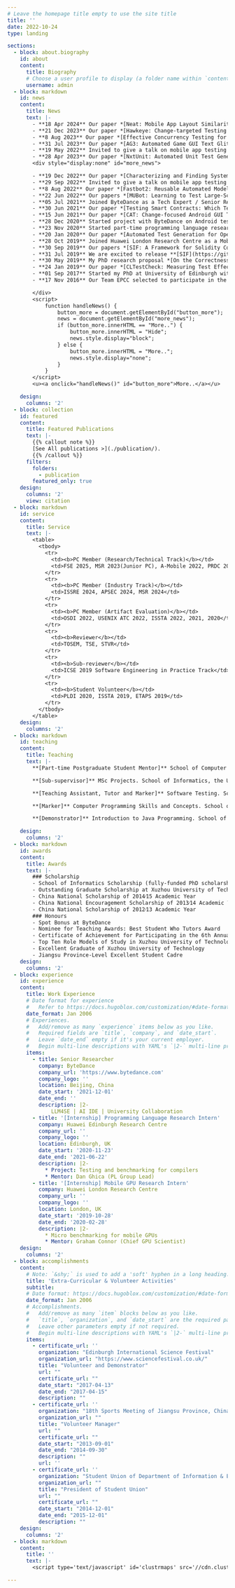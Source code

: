 ```yaml
---
# Leave the homepage title empty to use the site title
title: ''
date: 2022-10-24
type: landing

sections:
  - block: about.biography
    id: about
    content:
      title: Biography
      # Choose a user profile to display (a folder name within `content/authors/`)
      username: admin
  - block: markdown
    id: news
    content:
      title: News
      text: |-
        - **18 Apr 2024** Our paper *[Neat: Mobile App Layout Similarity Comparison based on Graph Convolutional Networks](publication/fse24)* is accepted by the Industry Track of FSE 2024.
        - **21 Dec 2023** Our paper *[Hawkeye: Change-targeted Testing for Android Apps based on Deep Reinforcement Learning](publication/icse24seip)* is accepted by the SEIP track of ICSE 2024.
        - **8 Aug 2023** Our paper *[Effective Concurrency Testing for Go via Directional Primitive-constrained Interleaving Exploration](publication/ase23)* is accepted by ASE 2023.
        - **31 Jul 2023** Our paper *[AG3: Automated Game GUI Text Glitch Detection based on Computer Vision](publication/fse23)* is accepted by the Industry Track of FSE 2023.
        - **19 May 2022** Invited to give a talk on mobile app testing at University of Edinburgh.
        - **28 Apr 2023** Our paper *[NxtUnit: Automated Unit Test Generation for Go](publication/ease23)* is accepted by the Industry Track of EASE 2023.
        <div style="display:none" id="more_news">

        - **19 Dec 2022** Our paper *[Characterizing and Finding SystemSetting-Related Defects in Android Apps](publication/tse22/)* is accepted by TSE.
        - **29 Sep 2022** Invited to give a talk on mobile app testing at ECNU.
        - **8 Aug 2022** Our paper *[Fastbot2: Reusable Automated Model-based GUI Testing for Android Enhanced by Reinforcement Learning](publication/ase22/)* is accepted by the Industry Track of ASE 2022.
        - **22 Jun 2022** Our papers *[MUBot: Learning to Test Large-Scale Commercial Android Apps like a Human](publication/icsme22b/)* and *[Automated Server Testing: an Industrial Experience Report](publication/icsme22a/)* are accepted by the Industry Track of ICSME 2022.
        - **05 Jul 2021** Joined ByteDance as a Tech Expert / Senior Researcher within the Quality Lab
        - **30 Jun 2021** Our paper *[Testing Smart Contracts: Which Technique Performs Best?](https://dl.acm.org/doi/10.1145/3475716.3475779)* is accepted by ESEM 2021.
        - **15 Jun 2021** Our paper *[CAT: Change-focused Android GUI Testing](https://ieeexplore.ieee.org/abstract/document/9609107/)* is accepted by ICSME 2021.
        - **28 Dec 2020** Started project with ByteDance on Android testing.
        - **23 Nov 2020** Started part-time programming language research intern at Huawei Edinburgh Research Centre mentored by Dan Ghica, the PL group lead.
        - **20 Jan 2020** Our paper *[Automated Test Generation for OpenCL Kernels Using Fuzzing and Constraint Solving](https://dl.acm.org/doi/abs/10.1145/3366428.3380768)* is accepted by PPoPP’s GPGPU Workshop 2020.
        - **28 Oct 2019** Joined Huawei London Research Centre as a Mobile GPU Intern mentored by Graham Connor, the Chief GPU Scientist.
        - **30 Sep 2019** Our papers *[SIF: A Framework for Solidity Contract Instrumentation and Analysis](https://ieeexplore.ieee.org/document/8945726)* and *[SolAnalyser: A Framework for Analysing and Testing Smart Contracts](https://ieeexplore.ieee.org/document/8945725)* are accepted by APSEC 2019.
        - **31 Jul 2019** We are excited to release **[SIF](https://github.com/chao-peng/Sif)** - a code analysis and instrumentation framework for Solidity smart contracts.
        - **30 May 2019** My PhD research proposal *[On the Correctness of GPU programs](publication/issta19ds/)* is accepted by ISSTA 2019 Doctoral Symposium.
        - **24 Jan 2019** Our paper *[CLTestCheck: Measuring Test Effectiveness for GPU Kernels](publication/fase19/)* is accepted by FASE 2019.
        - **01 Sep 2017** Started my PhD at University of Edinburgh with Dr. Ajitha Rajan fully funded by School of Informatics Scholarship.
        - **17 Nov 2016** Our Team EPCC selected to participate in the final round of the ISC Student Cluster Competition.

        </div>
        <script>
            function handleNews() {
                button_more = document.getElementById("button_more");
                news = document.getElementById("more_news");
                if (button_more.innerHTML == "More..") {
                    button_more.innerHTML = "Hide";
                    news.style.display="block";
                } else {
                    button_more.innerHTML = "More..";
                    news.style.display="none";
                }
            }
        </script>
        <u><a onclick="handleNews()" id="button_more">More..</a></u>

    design:
      columns: '2'
  - block: collection
    id: featured
    content:
      title: Featured Publications
      text: |-
        {{% callout note %}}
        [See All publications >](./publication/).
        {{% /callout %}}
      filters:
        folders:
          - publication
        featured_only: true
    design:
      columns: '2'
      view: citation
  - block: markdown
    id: service
    content:
      title: Service
      text: |-
        <table>
          <tbody>
            <tr>
              <td><b>PC Member (Research/Technical Track)</b></td>
              <td>FSE 2025, MSR 2023(Junior PC), A-Mobile 2022, PRDC 2022</td>
            </tr>
            <tr>
              <td><b>PC Member (Industry Track)</b></td>
              <td>ISSRE 2024, APSEC 2024, MSR 2024</td>
            </tr>
            <tr>
              <td><b>PC Member (Artifact Evaluation)</b></td>
              <td>OSDI 2022, USENIX ATC 2022, ISSTA 2022, 2021, 2020</td>
            </tr>
            <tr>
              <td><b>Reviewer</b></td>
              <td>TOSEM, TSE, STVR</td>
            </tr>
            <tr>
              <td><b>Sub-reviewer</b></td>
              <td>ICSE 2019 Software Engineering in Practice Track</td>
            </tr>
            <tr>
              <td><b>Student Volunteer</b></td>
              <td>PLDI 2020, ISSTA 2019, ETAPS 2019</td>
            </tr>
          </tbody>
        </table>
    design:
      columns: '2'
  - block: markdown
    id: teaching
    content:
      title: Teaching
      text: |-
        **[Part-time Postgraduate Student Mentor]** School of Computer Science, Fudan University. Mar 2022 - Present

        **[Sub-supervisor]** MSc Projects. School of Informatics, the University of Edinburgh. Apr 2018 - Aug 2018, Apr 2019 - Aug 2019

        **[Teaching Assistant, Tutor and Marker]** Software Testing. School of Informatics, the University of Edinburgh. Jan 2018 - Apr 2018, Jan 2019 - Apr 2019, Jan 2021 - Apr 2021

        **[Marker]** Computer Programming Skills and Concepts. School of Informatics, the University of Edinburgh. Nov 2017 - Dec 2017, Dec 2018 - Jan 2019

        **[Demonstrator]** Introduction to Java Programming. School of Informatics, the University of Edinburgh. Sep 2017 - Dec2017, Sep 2018 - Dec 2018

    design:
      columns: '2'
  - block: markdown
    id: awards
    content:
      title: Awards
      text: |-
        ### Scholarship
        - School of Informatics Scholarship (fully-funded PhD scholarship)
        - Outstanding Graduate Scholarship at Xuzhou University of Technology
        - China National Scholarship of 2014⁄15 Academic Year
        - China National Encouragement Scholarship of 2013⁄14 Academic Year
        - China National Scholarship of 2012⁄13 Academic Year
        ### Honours
        - Spot Bonus at ByteDance
        - Nominee for Teaching Awards: Best Student Who Tutors Award
        - Certificate of Achievement for Participating in the 6th Annual HPCAC Student Cluster Competition
        - Top Ten Role Models of Study in Xuzhou University of Technology
        - Excellent Graduate of Xuzhou University of Technology
        - Jiangsu Province-Level Excellent Student Cadre
    design:
      columns: '2'
  - block: experience
    id: experience
    content:
      title: Work Experience
      # Date format for experience
      #   Refer to https://docs.hugoblox.com/customization/#date-format
      date_format: Jan 2006
      # Experiences.
      #   Add/remove as many `experience` items below as you like.
      #   Required fields are `title`, `company`, and `date_start`.
      #   Leave `date_end` empty if it's your current employer.
      #   Begin multi-line descriptions with YAML's `|2-` multi-line prefix.
      items:
        - title: Senior Researcher
          company: ByteDance
          company_url: 'https://www.bytedance.com'
          company_logo: ''
          location: Beijing, China
          date_start: '2021-12-01'
          date_end: ''
          description: |2-
              LLM4SE | AI IDE | University Collaboration
        - title: '[Internship] Programming Language Research Intern'
          company: Huawei Edinburgh Research Centre
          company_url: ''
          company_logo: ''
          location: Edinburgh, UK
          date_start: '2020-11-23'
          date_end: '2021-06-22'
          description: |2-
            * Project: Testing and benchmarking for compilers
            * Mentor: Dan Ghica (PL Group Lead)
        - title: '[Internship] Mobile GPU Research Intern'
          company: Huawei London Research Centre
          company_url: ''
          company_logo: ''
          location: London, UK
          date_start: '2019-10-28'
          date_end: '2020-02-28'
          description: |2-
            * Micro benchmarking for mobile GPUs
            * Mentor: Graham Connor (Chief GPU Scientist)
    design:
      columns: '2'
  - block: accomplishments
    content:
      # Note: `&shy;` is used to add a 'soft' hyphen in a long heading.
      title: 'Extra-Curricular & Volunteer Activities'
      subtitle:
      # Date format: https://docs.hugoblox.com/customization/#date-format
      date_format: Jan 2006
      # Accomplishments.
      #   Add/remove as many `item` blocks below as you like.
      #   `title`, `organization`, and `date_start` are the required parameters.
      #   Leave other parameters empty if not required.
      #   Begin multi-line descriptions with YAML's `|2-` multi-line prefix.
      items:
        - certificate_url: ''
          organization: "Edinburgh International Science Festival"
          organization_url: "https://www.sciencefestival.co.uk/"
          title: "Volunteer and Demonstrator"
          url: ""
          certificate_url: ""
          date_start: "2017-04-13"
          date_end: "2017-04-15"
          description: ""
        - certificate_url: ''
          organization: "18th Sports Meeting of Jiangsu Province, China"
          organization_url: ""
          title: "Volunteer Manager"
          url: ""
          certificate_url: ""
          date_start: "2013-09-01"
          date_end: "2014-09-30"
          description: ""
          url: ''
        - certificate_url: ''
          organization: "Student Union of Department of Information & Electrical Engineering, Xuzhou University of Technology"
          organization_url: ""
          title: "President of Student Union"
          url: ""
          certificate_url: ""
          date_start: "2014-12-01"
          date_end: "2015-12-01"
          description: ""
    design:
      columns: '2'
  - block: markdown
    content:
      title: ''
      text: |-
        <script type='text/javascript' id='clustrmaps' src='//cdn.clustrmaps.com/map_v2.js?cl=ffffff&w=500&t=n&d=E9TlfkNpIanMxOr8TG2ZNRhIVJYur9Dih6YZSxVVt98'></script>

---
```

